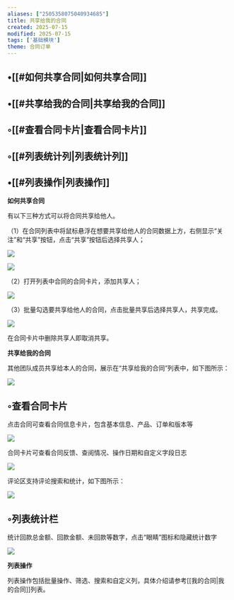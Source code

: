 ```yaml
---
aliases: ["2505358075040934685"]
title: 共享给我的合同
created: 2025-07-15
modified: 2025-07-15
tags: ['基础模块']
theme: 合同订单
---
```


## •[[#如何共享合同|如何共享合同]]

## •[[#共享给我的合同|共享给我的合同]]

## ◦[[#查看合同卡片|查看合同卡片]]

## ◦[[#列表统计列|列表统计列]]

## •[[#列表操作|列表操作]]

**如何共享合同**

有以下三种方式可以将合同共享给他人。

（1）在合同列表中将鼠标悬浮在想要共享给他人的合同数据上方，右侧显示“关注”和“共享”按钮，点击“共享”按钮后选择共享人；

![](a58a7a93f14805a68beed53b258cb5d2.jpg)

![](c02edcc96deb94b97dabd81c396fbfb3.jpg)

（2）打开列表中合同的合同卡片，添加共享人；

![](458b1a14060e41a39aac4caa697ad871.jpg)

（3）批量勾选要共享给他人的合同，点击批量共享后选择共享人，共享完成。

![](c060ba4c316f07c7f0b7a268979f32f9.jpg)

在合同卡片中删除共享人即取消共享。

**共享给我的合同**

其他团队成员共享给本人的合同，展示在“共享给我的合同”列表中，如下图所示：

![](e69d4f60ae005057fa59c0e97df1ee26.jpg)

## ◦查看合同卡片

点击合同可查看合同信息卡片，包含基本信息、产品、订单和版本等

![](1e9ac09c7c49a23f3eedfee6411dcfa7.jpg)

合同卡片可查看合同反馈、查阅情况、操作日期和自定义字段日志

![](56d739935fe0ae79a56bc1570e637d2d.jpg)

评论区支持评论搜索和统计，如下图所示：

![](9445f7daa4757bb6899d15de192f628f.jpg)

## ◦列表统计栏

统计回款总金额、回款金额、未回款等数字，点击“眼睛”图标和隐藏统计数字

![](2d184db8dc990f9cb1028b4a6bcd4f1b.jpg)

**列表操作**

列表操作包括批量操作、筛选、搜索和自定义列，具体介绍请参考[[我的合同|我的合同]]列表。